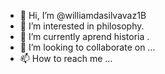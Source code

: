 - 👋 Hi, I’m @williamdasilvavaz1B
- 👀 I’m interested in philosophy.
- 🌱 I’m currently  aprend  historia .
- 💞️ I’m looking to collaborate on ...
- 📫 How to reach me ...

<!---
williamdasilvavaz1B/williamdasilvavaz1B is a ✨ special ✨ repository because its `README.md` (this file) appears on your GitHub profile.
You can click the Preview link to take a look at your changes.
--->
